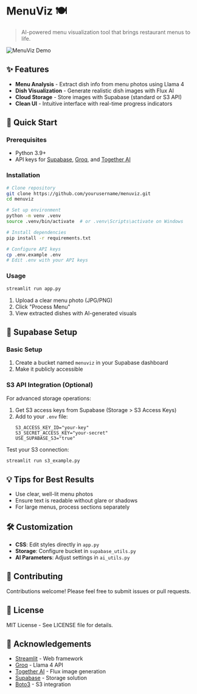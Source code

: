 # MenuViz 🍽️

> AI-powered menu visualization tool that brings restaurant menus to life.

![MenuViz Demo](https://via.placeholder.com/800x400?text=MenuViz+Demo)

## ✨ Features

- **Menu Analysis** - Extract dish info from menu photos using Llama 4
- **Dish Visualization** - Generate realistic dish images with Flux AI
- **Cloud Storage** - Store images with Supabase (standard or S3 API)
- **Clean UI** - Intuitive interface with real-time progress indicators

## 🚀 Quick Start

### Prerequisites

- Python 3.9+
- API keys for [Supabase](https://supabase.com), [Groq](https://console.groq.com), and [Together AI](https://together.ai)

### Installation

```bash
# Clone repository
git clone https://github.com/yourusername/menuviz.git
cd menuviz

# Set up environment
python -m venv .venv
source .venv/bin/activate  # or .venv\Scripts\activate on Windows

# Install dependencies
pip install -r requirements.txt

# Configure API keys
cp .env.example .env
# Edit .env with your API keys
```

### Usage

```bash
streamlit run app.py
```

1. Upload a clear menu photo (JPG/PNG)
2. Click "Process Menu"
3. View extracted dishes with AI-generated visuals

## 🔧 Supabase Setup

### Basic Setup

1. Create a bucket named `menuviz` in your Supabase dashboard
2. Make it publicly accessible

### S3 API Integration (Optional)

For advanced storage operations:

1. Get S3 access keys from Supabase (Storage > S3 Access Keys)
2. Add to your `.env` file:
   ```
   S3_ACCESS_KEY_ID="your-key"
   S3_SECRET_ACCESS_KEY="your-secret"
   USE_SUPABASE_S3="true"
   ```

Test your S3 connection:
```bash
streamlit run s3_example.py
```

## 💡 Tips for Best Results

- Use clear, well-lit menu photos
- Ensure text is readable without glare or shadows
- For large menus, process sections separately

## 🛠️ Customization

- **CSS**: Edit styles directly in `app.py`
- **Storage**: Configure bucket in `supabase_utils.py`
- **AI Parameters**: Adjust settings in `ai_utils.py`

## 🤝 Contributing

Contributions welcome! Please feel free to submit issues or pull requests.

## 📄 License

MIT License - See LICENSE file for details.

## 🙏 Acknowledgements

- [Streamlit](https://streamlit.io/) - Web framework
- [Groq](https://groq.com/) - Llama 4 API
- [Together AI](https://together.ai/) - Flux image generation
- [Supabase](https://supabase.com/) - Storage solution
- [Boto3](https://boto3.amazonaws.com/v1/documentation/api/latest/index.html) - S3 integration
